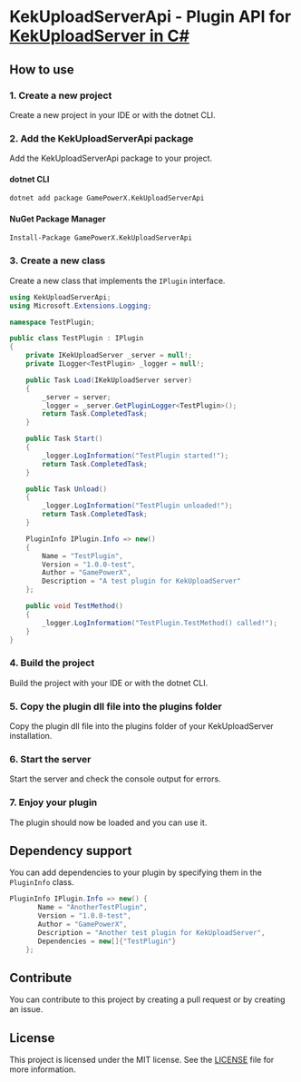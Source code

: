 # KekUploadServerApi - Plugin API for [KekUploadServer in C#](https://github.com/GamePowerX/KekUploadServer)
## How to use
### 1. Create a new project
Create a new project in your IDE or with the dotnet CLI.
### 2. Add the KekUploadServerApi package
Add the KekUploadServerApi package to your project.
#### dotnet CLI
```bash
dotnet add package GamePowerX.KekUploadServerApi
```
#### NuGet Package Manager
```
Install-Package GamePowerX.KekUploadServerApi
```
### 3. Create a new class
Create a new class that implements the `IPlugin` interface.
```csharp
using KekUploadServerApi;
using Microsoft.Extensions.Logging;

namespace TestPlugin;

public class TestPlugin : IPlugin
{
    private IKekUploadServer _server = null!;
    private ILogger<TestPlugin> _logger = null!;

    public Task Load(IKekUploadServer server)
    {
        _server = server;
        _logger = _server.GetPluginLogger<TestPlugin>();
        return Task.CompletedTask;
    }

    public Task Start()
    {
        _logger.LogInformation("TestPlugin started!");
        return Task.CompletedTask;
    }

    public Task Unload()
    {
        _logger.LogInformation("TestPlugin unloaded!");
        return Task.CompletedTask;
    }

    PluginInfo IPlugin.Info => new()
    {
        Name = "TestPlugin",
        Version = "1.0.0-test",
        Author = "GamePowerX",
        Description = "A test plugin for KekUploadServer"
    };

    public void TestMethod()
    {
        _logger.LogInformation("TestPlugin.TestMethod() called!");
    }
}
```
### 4. Build the project
Build the project with your IDE or with the dotnet CLI.
### 5. Copy the plugin dll file into the plugins folder
Copy the plugin dll file into the plugins folder of your KekUploadServer installation.
### 6. Start the server
Start the server and check the console output for errors.
### 7. Enjoy your plugin
The plugin should now be loaded and you can use it.
## Dependency support
You can add dependencies to your plugin by specifying them in the `PluginInfo` class.
```csharp
PluginInfo IPlugin.Info => new() {
       Name = "AnotherTestPlugin",
       Version = "1.0.0-test",
       Author = "GamePowerX",
       Description = "Another test plugin for KekUploadServer",
       Dependencies = new[]{"TestPlugin"}
    };
```
## Contribute
You can contribute to this project by creating a pull request or by creating an issue.
## License
This project is licensed under the MIT license. See the [LICENSE](https://github.com/GamePowerX/KekUploadServerApi/blob/master/LICENSE) file for more information.
